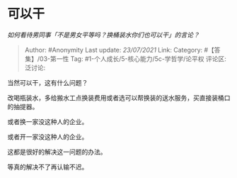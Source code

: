 # 可以干
*如何看待男同事「不是男女平等吗？换桶装水你们也可以干」的言论？*

> Author: #Anonymity
> Last update: *23/07/2021*
> Link:
> Category: #【答集】/03-第一性
> Tag: #1-个人成长/5-核心能力/5c-学哲学/论平权
> 评论区:
> 泛讨论:

当然可以干，这有什么问题？

改喝瓶装水，多给搬水工点换装费用或者选可以帮换装的送水服务，买直接装桶口的抽提器。

或者换一家没这种人的企业。

或者开一家没这种人的企业。

这都是很好的解决这一问题的办法。

等真的解决不了再认输不迟。
